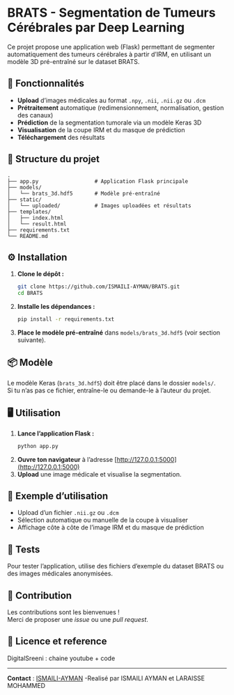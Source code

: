 # BRATS - Segmentation de Tumeurs Cérébrales par Deep Learning

Ce projet propose une application web (Flask) permettant de segmenter automatiquement des tumeurs cérébrales à partir d’IRM, en utilisant un modèle 3D pré-entraîné sur le dataset BRATS.

## 🚀 Fonctionnalités

- **Upload** d’images médicales au format `.npy`, `.nii`, `.nii.gz` ou `.dcm`
- **Prétraitement** automatique (redimensionnement, normalisation, gestion des canaux)
- **Prédiction** de la segmentation tumorale via un modèle Keras 3D
- **Visualisation** de la coupe IRM et du masque de prédiction
- **Téléchargement** des résultats

## 📁 Structure du projet

```
.
├── app.py                  # Application Flask principale
├── models/
│   └── brats_3d.hdf5       # Modèle pré-entraîné
├── static/
│   └── uploaded/           # Images uploadées et résultats
├── templates/
│   ├── index.html
│   └── result.html
├── requirements.txt
└── README.md
```

## ⚙️ Installation

1. **Clone le dépôt :**
   ```bash
   git clone https://github.com/ISMAILI-AYMAN/BRATS.git
   cd BRATS
   ```

2. **Installe les dépendances :**
   ```bash
   pip install -r requirements.txt
   ```

3. **Place le modèle pré-entraîné** dans `models/brats_3d.hdf5` (voir section suivante).

## 📦 Modèle

Le modèle Keras (`brats_3d.hdf5`) doit être placé dans le dossier `models/`.  
Si tu n’as pas ce fichier, entraîne-le ou demande-le à l’auteur du projet.

## 🖥️ Utilisation

1. **Lance l’application Flask :**
   ```bash
   python app.py
   ```
2. **Ouvre ton navigateur** à l’adresse [http://127.0.0.1:5000](http://127.0.0.1:5000)
3. **Upload** une image médicale et visualise la segmentation.

## 📝 Exemple d’utilisation

- Upload d’un fichier `.nii.gz` ou `.dcm`
- Sélection automatique ou manuelle de la coupe à visualiser
- Affichage côte à côte de l’image IRM et du masque de prédiction

## 🧪 Tests

Pour tester l’application, utilise des fichiers d’exemple du dataset BRATS ou des images médicales anonymisées.

## 🤝 Contribution

Les contributions sont les bienvenues !  
Merci de proposer une *issue* ou une *pull request*.

## 📄 Licence et reference

DigitalSreeni : chaine youtube + code

---

**Contact** : [ISMAILI-AYMAN](https://github.com/ISMAILI-AYMAN)
-Realisé par ISMAILI AYMAN et LARAISSE MOHAMMED
